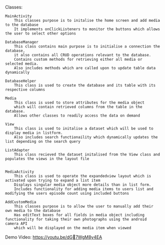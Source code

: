 Classes: 

	MainActivity
		This classes purpose is to initalise the home screen and add media to the database
		It implements onClickListeners to monitor the buttons which allows the user to select other options
		
	DatabaseManager
		This class contains main purpose is to initialise a connection the database,
		it also contains all CRUD operations relevant to the database.
		Contains custom methods for retrieving either all media or selected media.
		Also includes methods which are called upon to update table data dynamically
		
	DatabaseHelper
		This class is used to create the database and its table with its respective columns
		
	Media
		This class is used to store attributes for the media object
		which will contain retrieved columns from the table in the database.
		Allows other classes to readily access the data on demand
		
	View
		This class is used to initalise a dataset which will be used to display media in listform.
		Also includes search functionaility which dynamically updates the list depending on the search query
	
	ListAdapter
		This class recieved the dataset initalised from the View class and populates the views in the layout file
		
	
	MediaActivity
		This class is used to operate the expandedview layout which is activated upon trying to expand a list item
		Displays singular media object more details than in list form.
		Includes functionality for adding media items to users list and modifying the users episode count using included buttons
		
	AddCustomMedia
		This classes purpose is to allow the user to manually add their own media to the database
		Has editText boxes for all fields in media object including functionality for taking their own photographs using the android camera API
		which will be displayed on the media item when viewed
		
		
Demo Video: https://youtu.be/dG7WgM8y4EA
